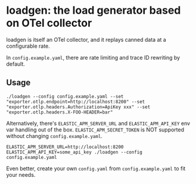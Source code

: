 # loadgen: the load generator based on OTel collector

loadgen is itself an OTel collector, and it replays canned data at a configurable rate.

In `config.example.yaml`, there are rate limiting and trace ID rewriting by default.

## Usage

```
./loadgen --config config.example.yaml --set "exporter.otlp.endpoint=http://localhost:8200" --set "exporter.otlp.headers.Authorization=ApiKey xxx" --set "exporter.otlp.headers.X-FOO-HEADER=bar"
```

Alternatively, there's `ELASTIC_APM_SERVER_URL` and `ELASTIC_APM_API_KEY` env var handling out of the box. `ELASTIC_APM_SECRET_TOKEN` is NOT supported without changing `config.example.yaml`.

```
ELASTIC_APM_SERVER_URL=http://localhost:8200 ELASTIC_APM_API_KEY=some_api_key ./loadgen --config config.example.yaml
```

Even better, create your own `config.yaml` from `config.example.yaml` to fit your needs.

